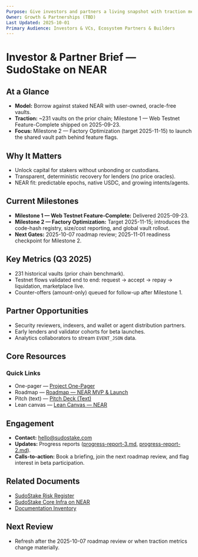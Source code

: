 ```yaml
---
Purpose: Give investors and partners a living snapshot with traction metrics and quick links.
Owner: Growth & Partnerships (TBD)
Last Updated: 2025-10-01
Primary Audience: Investors & VCs, Ecosystem Partners & Builders
---
```


# Investor & Partner Brief — SudoStake on NEAR

## At a Glance
- **Model:** Borrow against staked NEAR with user-owned, oracle-free vaults.
- **Traction:** ~231 vaults on the prior chain; Milestone 1 — Web Testnet Feature-Complete shipped on 2025-09-23.
- **Focus:** Milestone 2 — Factory Optimization (target 2025-11-15) to launch the shared vault path behind feature flags.

## Why It Matters
- Unlock capital for stakers without unbonding or custodians.
- Transparent, deterministic recovery for lenders (no price oracles).
- NEAR fit: predictable epochs, native USDC, and growing intents/agents.

## Current Milestones
- **Milestone 1 — Web Testnet Feature-Complete:** Delivered 2025-09-23.
- **Milestone 2 — Factory Optimization:** Target 2025-11-15; introduces the code-hash registry, size/cost reporting, and global vault rollout.
- **Next Gates:** 2025-10-07 roadmap review; 2025-11-01 readiness checkpoint for Milestone 2.

## Key Metrics (Q3 2025)
- 231 historical vaults (prior chain benchmark).
- Testnet flows validated end to end: request → accept → repay → liquidation, marketplace live.
- Counter-offers (amount-only) queued for follow-up after Milestone 1.

## Partner Opportunities
- Security reviewers, indexers, and wallet or agent distribution partners.
- Early lenders and validator cohorts for beta launches.
- Analytics collaborators to stream `EVENT_JSON` data.

## Core Resources
### Quick Links
- One-pager — [Project One-Pager](./project-one-pager-sudostake-near.md)
- Roadmap — [Roadmap — NEAR MVP & Launch](../execution/sudostake-roadmap-near-mvp.md)
- Pitch (text) — [Pitch Deck (Text)](./pitch-deck-sudostake-near.md)
- Lean canvas — [Lean Canvas — NEAR](../product/lean-canvas-sudostake-near.md)

## Engagement
- **Contact:** hello@sudostake.com
- **Updates:** Progress reports ([progress-report-3.md](../execution/progress-report-3.md), [progress-report-2.md](../execution/progress-report-2.md)).
- **Calls-to-action:** Book a briefing, join the next roadmap review, and flag interest in beta participation.

## Related Documents
- [SudoStake Risk Register](../execution/sudostake-risk-register.md)
- [SudoStake Core Infra on NEAR](../systems/sudostake-core-infra-on-near.md)
- [Documentation Inventory](../meta/documentation-inventory.md)

## Next Review
- Refresh after the 2025-10-07 roadmap review or when traction metrics change materially.
